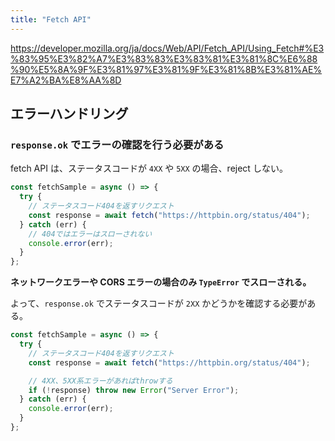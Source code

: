 ```yaml
---
title: "Fetch API"
---
```


https://developer.mozilla.org/ja/docs/Web/API/Fetch_API/Using_Fetch#%E3%83%95%E3%82%A7%E3%83%83%E3%83%81%E3%81%8C%E6%88%90%E5%8A%9F%E3%81%97%E3%81%9F%E3%81%8B%E3%81%AE%E7%A2%BA%E8%AA%8D

## エラーハンドリング

### `response.ok` でエラーの確認を行う必要がある

fetch API は、ステータスコードが `4XX` や `5XX` の場合、reject しない。

```ts
const fetchSample = async () => {
  try {
    // ステータスコード404を返すリクエスト
    const response = await fetch("https://httpbin.org/status/404");
  } catch (err) {
    // 404ではエラーはスローされない
    console.error(err);
  }
};
```

**ネットワークエラーや CORS エラーの場合のみ `TypeError` でスローされる。**

よって、`response.ok` でステータスコードが `2XX` かどうかを確認する必要がある。

```ts
const fetchSample = async () => {
  try {
    // ステータスコード404を返すリクエスト
    const response = await fetch("https://httpbin.org/status/404");

    // 4XX、5XX系エラーがあればthrowする
    if (!response) throw new Error("Server Error");
  } catch (err) {
    console.error(err);
  }
};
```
